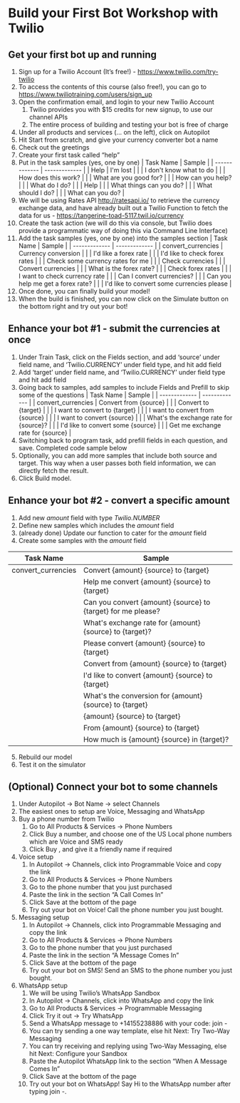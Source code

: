 # Build your First Bot Workshop with Twilio

## Get your first bot up and running

1. Sign up for a Twilio Account (It’s free!) - https://www.twilio.com/try-twilio
2. To access the contents of this course (also free!), you can go to https://www.twiliotraining.com/users/sign_up
3. Open the confirmation email, and login to your new Twilio Account
    1. Twilio provides you with $15 credits for new signup, to use our channel APIs
    2. The entire process of building and testing your bot is free of charge
4. Under all products and services (... on the left), click on Autopilot
5. Hit Start from scratch, and give your currency converter bot a name
6. Check out the greetings 
7. Create your first task called “help”
8. Put in the task samples (yes, one by one)
| Task Name  | Sample |
| ------------- | ------------- |
| Help | I'm lost  |
|  | I don't know what to do |
|  | How does this work? |
|  | What are you good for? |
|  | How can you help? |
|  | What do I do? |
|  | Help |
|  | What things can you do? |
|  | What should I do? |
|  | What can you do? |
9. We will be using Rates API http://ratesapi.io/ to retrieve the currency exchange data, and have already built out a Twilio Function to fetch the data for us - https://tangerine-toad-5117.twil.io/currency
10. Create the task action (we will do this via console, but Twilio does provide a programmatic way of doing this via Command Line Interface)
11. Add the task samples (yes, one by one) into the samples section
| Task Name  | Sample |
| ------------- | ------------- |
| convert_currencies | Currency conversion |
|  | I'd like a forex rate |
|  | I'd like to check forex rates |
|  | Check some currency rates for me |
|  | Check currencies |
|  | Convert currencies |
|  | What is the forex rate? |
|  | Check forex rates |
|  | I want to check currency rate |
|  | Can I convert currencies? |
|  | Can you help me get a forex rate? |
|  | I'd like to convert some currencies please |
12. Once done, you can finally build your model!
13. When the build is finished, you can now click on the Simulate button on the bottom right and try out your bot!

## Enhance your bot #1 - submit the currencies at once

1. Under Train Task, click on the Fields section, and add ‘source’ under field name, and ‘Twilio.CURRENCY’ under field type, and hit add field
2. Add ‘target’ under field name, and ‘Twilio.CURRENCY’ under field type and hit add field
3. Going back to samples, add samples to include Fields and Prefill to skip some of the questions
| Task Name  | Sample |
| ------------- | ------------- |
| convert_currencies | Convert from {source} |
|  | Convert to {target} |
|  | I want to convert to {target} |
|  | I want to convert from {source} |
|  | I want to convert {source} |
|  | What's the exchange rate for {source}? |
|  | I'd like to convert some {source} |
|  | Get me exchange rate for {source} |
4. Switching back to program task, add prefill fields in each question, and save. Completed code sample below
5. Optionally, you can add more samples that include both source and target. This way when a user passes both field information, we can directly fetch the result.
6. Click Build model.

## Enhance your bot #2 - convert a specific amount

1. Add new *amount* field with type *Twilio.NUMBER*
2. Define new samples which includes the *amount* field
3. (already done) Update our function to cater for the *amount* field
4. Create some samples with the *amount* field

| Task Name  | Sample |
| ------------- | ------------- |
| convert_currencies | Convert {amount} {source} to {target} |
|  | Help me convert {amount} {source} to {target} |
|  | Can you convert {amount} {source} to {target} for me please? |
|  | What's exchange rate for {amount} {source} to {target}? |
|  | Please convert {amount} {source} to {target} |
|  | Convert from {amount} {source} to {target} |
|  | I'd like to convert {amount} {source} to {target} |
|  | What's the conversion for {amount} {source} to {target} |
|  | {amount} {source} to {target} |
|  | From {amount} {source} to {target} |
|  | How much is {amount} {source} in {target}? |
5. Rebuild our model
6. Test it on the simulator

## (Optional) Connect your bot to some channels

1. Under Autopilot → Bot Name → select Channels
2. The easiest ones to setup are Voice, Messaging and WhatsApp
3. Buy a phone number from Twilio
    1. Go to All Products & Services → Phone Numbers
    2. Click Buy a number, and choose one of the US Local phone numbers which are Voice and SMS ready
    3. Click Buy <Number>, and give it a friendly name if required
4. Voice setup
    1. In Autopilot → Channels, click into Programmable Voice and copy the link
    2. Go to All Products & Services → Phone Numbers
    3. Go to the phone number that you just purchased
    4. Paste the link in the section “A Call Comes In”
    5. Click Save at the bottom of the page
    6. Try out your bot on Voice! Call the phone number you just bought.
5. Messaging setup
    1. In Autopilot → Channels, click into Programmable Messaging and copy the link
    2. Go to All Products & Services → Phone Numbers
    3. Go to the phone number that you just purchased
    4. Paste the link in the section “A Message Comes In”
    5. Click Save at the bottom of the page
    6. Try out your bot on SMS! Send an SMS to the phone number you just bought.
6. WhatsApp setup
    1. We will be using Twilio’s WhatsApp Sandbox
    2. In Autopilot → Channels, click into WhatsApp and copy the link
    3. Go to All Products & Services → Programmable Messaging
    4. Click Try it out → Try WhatsApp
    5. Send a WhatsApp message to +14155238886 with your code: join <word1>-<word2>
    6. You can try sending a one way template, else hit Next: Try Two-Way Messaging
    7. You can try receiving and replying using Two-Way Messaging, else hit Next: Configure your Sandbox
    8. Paste the Autopilot WhatsApp link to the section “When A Message Comes In”
    9. Click Save at the bottom of the page
    10. Try out your bot on WhatsApp! Say Hi to the WhatsApp number after typing join <word1>-<word2>.

